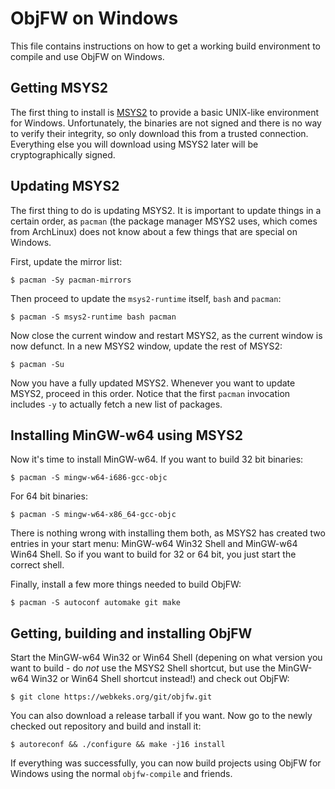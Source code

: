 ObjFW on Windows
================

  This file contains instructions on how to get a working build environment to
  compile and use ObjFW on Windows.


Getting MSYS2
-------------

  The first thing to install is [MSYS2](https://msys2.github.io) to provide a
  basic UNIX-like environment for Windows. Unfortunately, the binaries are not
  signed and there is no way to verify their integrity, so only download this
  from a trusted connection. Everything else you will download using MSYS2
  later will be cryptographically signed.


Updating MSYS2
--------------

  The first thing to do is updating MSYS2. It is important to update things in
  a certain order, as `pacman` (the package manager MSYS2 uses, which comes
  from ArchLinux) does not know about a few things that are special on Windows.

  First, update the mirror list:

    $ pacman -Sy pacman-mirrors

  Then proceed to update the `msys2-runtime` itself, `bash` and `pacman`:

    $ pacman -S msys2-runtime bash pacman

  Now close the current window and restart MSYS2, as the current window is now
  defunct. In a new MSYS2 window, update the rest of MSYS2:

    $ pacman -Su

  Now you have a fully updated MSYS2. Whenever you want to update MSYS2,
  proceed in this order. Notice that the first `pacman` invocation includes
  `-y` to actually fetch a new list of packages.


Installing MinGW-w64 using MSYS2
--------------------------------

  Now it's time to install MinGW-w64. If you want to build 32 bit binaries:

    $ pacman -S mingw-w64-i686-gcc-objc

  For 64 bit binaries:

    $ pacman -S mingw-w64-x86_64-gcc-objc

  There is nothing wrong with installing them both, as MSYS2 has created two
  entries in your start menu: MinGW-w64 Win32 Shell and MinGW-w64 Win64 Shell.
  So if you want to build for 32 or 64 bit, you just start the correct shell.

  Finally, install a few more things needed to build ObjFW:

    $ pacman -S autoconf automake git make


Getting, building and installing ObjFW
--------------------------------------

  Start the MinGW-w64 Win32 or Win64 Shell (depening on what version you want
  to build - do *not* use the MSYS2 Shell shortcut, but use the MinGW-w64 Win32
  or Win64 Shell shortcut instead!) and check out ObjFW:

    $ git clone https://webkeks.org/git/objfw.git

  You can also download a release tarball if you want. Now go to the newly
  checked out repository and build and install it:

    $ autoreconf && ./configure && make -j16 install

  If everything was successfully, you can now build projects using ObjFW for
  Windows using the normal `objfw-compile` and friends.
